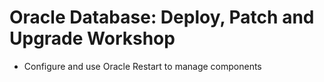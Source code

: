 # Oracle Database: Deploy, Patch and Upgrade Workshop

* Configure and use Oracle Restart to manage components